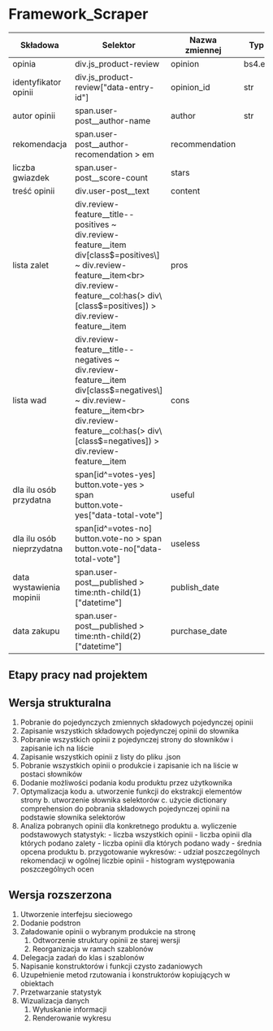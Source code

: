 # Framework_Scraper

|Składowa|Selektor|Nazwa zmiennej|Typ zmiennej|
|--------|--------|--------------|------------|
|opinia|div.js_product-review|opinion|bs4.element.Tag|
|identyfikator opinii|div.js_product-review\["data-entry-id"\]|opinion_id|str|
|autor opinii|span.user-post__author-name|author|str|
|rekomendacja|span.user-post__author-recomendation > em|recommendation||
|liczba gwiazdek|span.user-post__score-count|stars||
|treść opinii|div.user-post__text|content||
|lista zalet|div.review-feature__title--positives ~ div.review-feature__item <br> div\[class$=positives\] ~ div.review-feature__item<br> div.review-feature__col:has(> div\[class$=positives\]) > div.review-feature__item|pros||
|lista wad|div.review-feature__title--negatives ~ div.review-feature__item <br> div\[class$=negatives\] ~ div.review-feature__item<br> div.review-feature__col:has(> div\[class$=negatives\]) > div.review-feature__item|cons||
|dla ilu osób przydatna|span\[id^=votes-yes\]<br>button.vote-yes > span<br>button.vote-yes["data-total-vote"]|useful||
|dla ilu osób nieprzydatna|span\[id^=votes-no\]<br>button.vote-no > span<br>button.vote-no["data-total-vote"]|useless||
|data wystawienia mopinii|span.user-post__published > time:nth-child(1)\["datetime"\]|publish_date||
|data zakupu|span.user-post__published > time:nth-child(2)\["datetime"\]|purchase_date||

## Etapy pracy nad projektem
## Wersja strukturalna
1. Pobranie do pojedynczych zmiennych składowych pojedynczej opinii
2. Zapisanie wszystkich składowych pojedynczej opinii do słownika
3. Pobranie wszystkich opinii z pojedynczej strony do słowników i zapisanie ich na liście
4. Zapisanie wszystkich opinii z listy do pliku .json
5. Pobranie wszystkich opinii o produkcie i zapisanie ich na liście w postaci słowników
6. Dodanie możliwości podania kodu produktu przez użytkownika 
7. Optymalizacja kodu
    a. utworzenie funkcji do ekstrakcji elementów strony
    b. utworzenie słownika selektorów
    c. użycie dictionary comprehension do pobrania składowych pojedynczej opinii na podstawie słownika selektorów
8. Analiza pobranych opinii dla konkretnego produktu
    a. wyliczenie podstawowych statystyk:
        - liczba wszystkich opinii
        - liczba opinii dla których podano zalety
        - liczba opinii dla których podano wady
        - średnia opcena produktu 
    b. przygotowanie wykresów:
        - udział poszczególnych rekomendacji w ogólnej liczbie opinii
        - histogram występowania poszczególnych ocen

## Wersja rozszerzona
1. Utworzenie interfejsu sieciowego
2. Dodanie podstron
3. Załadowanie opinii o wybranym produkcie na stronę 
   1. Odtworzenie struktury opinii ze starej wersji
   2. Reorganizacja w ramach szablonów
4. Delegacja zadań do klas i szablonów
5. Napisanie konstruktorów i funkcji czysto zadaniowych
6. Uzupełnienie metod rzutowania i konstruktorów kopiujących w obiektach
7. Przetwarzanie statystyk
8. Wizualizacja danych
   1. Wyłuskanie informacji
   2. Renderowanie wykresu
